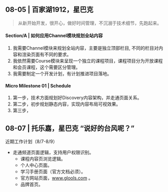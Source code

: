 ## 08-05 | 百家湖1912，星巴克
> 从新开始开发，很开心，做好时间管理，不沉溺于技术细节，先跑起来。
#### Section/A | 如何应用Channel模块规划全站内容
1. 我需要Channel模块来规划全站内容，主要是独立顶部栏目, 不同的栏目对内容和渲染页面有不同的要求。
2. 我依然需要Course模块来呈现一个独立的课程项目，课程项目分为开放课程和会员课程，这个需要区分管理。
3. 我需要制定一个开发计划，有计划推进项目落地。

#### Micro Milestone 01 | Schedule
1. 第一步，技术方面规划好Discovery内容架构，并走通页面关系。
2. 第二步，初步规划静态内容，实现内容布局可视效果。
3. 第三步，


## 08-07 | 托乐嘉，星巴克 “说好的台风呢？”

近期工作计划（8/7-8/9）
+ 走通频道页面逻辑，支持用户权限识别。
   + 课程内容页浏览逻辑。
   + 个人中心页面。
   + 学习手册页面（官方文档必须）。
   + 官方网站页面，www.glools.com 。
   + 品牌首页。
